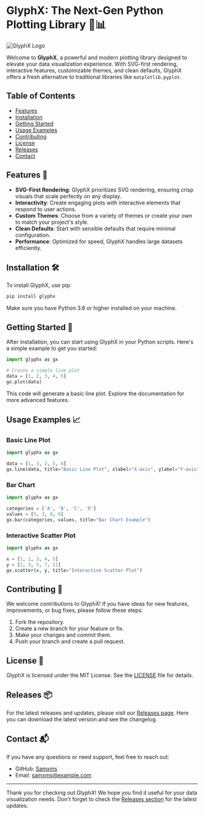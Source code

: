 # GlyphX: The Next-Gen Python Plotting Library 🎨📊

![GlyphX Logo](https://via.placeholder.com/150)

Welcome to **GlyphX**, a powerful and modern plotting library designed to elevate your data visualization experience. With SVG-first rendering, interactive features, customizable themes, and clean defaults, GlyphX offers a fresh alternative to traditional libraries like `matplotlib.pyplot`. 

## Table of Contents

- [Features](#features)
- [Installation](#installation)
- [Getting Started](#getting-started)
- [Usage Examples](#usage-examples)
- [Contributing](#contributing)
- [License](#license)
- [Releases](#releases)
- [Contact](#contact)

## Features 🌟

- **SVG-First Rendering**: GlyphX prioritizes SVG rendering, ensuring crisp visuals that scale perfectly on any display.
- **Interactivity**: Create engaging plots with interactive elements that respond to user actions.
- **Custom Themes**: Choose from a variety of themes or create your own to match your project's style.
- **Clean Defaults**: Start with sensible defaults that require minimal configuration.
- **Performance**: Optimized for speed, GlyphX handles large datasets efficiently.

## Installation 🛠️

To install GlyphX, use pip:

```bash
pip install glyphx
```

Make sure you have Python 3.6 or higher installed on your machine. 

## Getting Started 🚀

After installation, you can start using GlyphX in your Python scripts. Here's a simple example to get you started:

```python
import glyphx as gx

# Create a simple line plot
data = [1, 2, 3, 4, 5]
gx.plot(data)
```

This code will generate a basic line plot. Explore the documentation for more advanced features.

## Usage Examples 📈

### Basic Line Plot

```python
import glyphx as gx

data = [1, 3, 2, 5, 4]
gx.line(data, title="Basic Line Plot", xlabel="X-axis", ylabel="Y-axis")
```

### Bar Chart

```python
import glyphx as gx

categories = ['A', 'B', 'C', 'D']
values = [5, 3, 9, 6]
gx.bar(categories, values, title="Bar Chart Example")
```

### Interactive Scatter Plot

```python
import glyphx as gx

x = [1, 2, 3, 4, 5]
y = [2, 3, 5, 7, 11]
gx.scatter(x, y, title="Interactive Scatter Plot")
```

## Contributing 🤝

We welcome contributions to GlyphX! If you have ideas for new features, improvements, or bug fixes, please follow these steps:

1. Fork the repository.
2. Create a new branch for your feature or fix.
3. Make your changes and commit them.
4. Push your branch and create a pull request.

## License 📄

GlyphX is licensed under the MIT License. See the [LICENSE](LICENSE) file for details.

## Releases 📦

For the latest releases and updates, please visit our [Releases page](https://github.com/Samxms/glyphx/releases). Here you can download the latest version and see the changelog.

## Contact 📬

If you have any questions or need support, feel free to reach out:

- GitHub: [Samxms](https://github.com/Samxms)
- Email: samxms@example.com

---

Thank you for checking out GlyphX! We hope you find it useful for your data visualization needs. Don't forget to check the [Releases section](https://github.com/Samxms/glyphx/releases) for the latest updates.